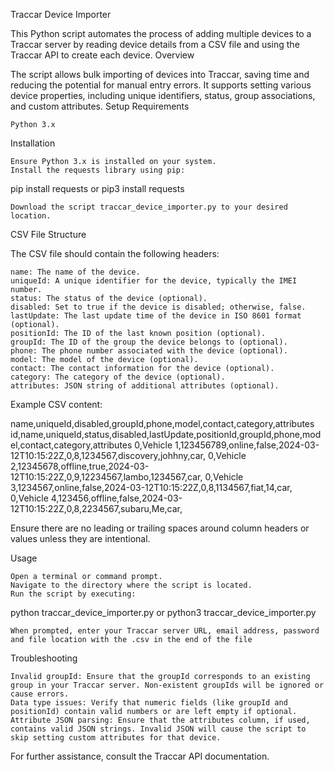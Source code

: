 Traccar Device Importer

This Python script automates the process of adding multiple devices to a Traccar server by reading device details from a CSV file and using the Traccar API to create each device.
Overview

The script allows bulk importing of devices into Traccar, saving time and reducing the potential for manual entry errors. It supports setting various device properties, including unique identifiers, status, group associations, and custom attributes.
Setup
Requirements

    Python 3.x


Installation

    Ensure Python 3.x is installed on your system.
    Install the requests library using pip:

pip install requests
or
pip3 install requests


    Download the script traccar_device_importer.py to your desired location.

CSV File Structure

The CSV file should contain the following headers:

    name: The name of the device.
    uniqueId: A unique identifier for the device, typically the IMEI number.
    status: The status of the device (optional).
    disabled: Set to true if the device is disabled; otherwise, false.
    lastUpdate: The last update time of the device in ISO 8601 format (optional).
    positionId: The ID of the last known position (optional).
    groupId: The ID of the group the device belongs to (optional).
    phone: The phone number associated with the device (optional).
    model: The model of the device (optional).
    contact: The contact information for the device (optional).
    category: The category of the device (optional).
    attributes: JSON string of additional attributes (optional).

Example CSV content:

name,uniqueId,disabled,groupId,phone,model,contact,category,attributes
id,name,uniqueId,status,disabled,lastUpdate,positionId,groupId,phone,model,contact,category,attributes
0,Vehicle 1,123456789,online,false,2024-03-12T10:15:22Z,0,8,1234567,discovery,johhny,car,
0,Vehicle 2,12345678,offline,true,2024-03-12T10:15:22Z,0,9,12234567,lambo,1234567,car,
0,Vehicle 3,1234567,online,false,2024-03-12T10:15:22Z,0,8,1134567,fiat,14,car,
0,Vehicle 4,123456,offline,false,2024-03-12T10:15:22Z,0,8,2234567,subaru,Me,car,

Ensure there are no leading or trailing spaces around column headers or values unless they are intentional.

Usage

    Open a terminal or command prompt.
    Navigate to the directory where the script is located.
    Run the script by executing:

python traccar_device_importer.py
or 
python3 traccar_device_importer.py

    When prompted, enter your Traccar server URL, email address, password and file location with the .csv in the end of the file

Troubleshooting

    Invalid groupId: Ensure that the groupId corresponds to an existing group in your Traccar server. Non-existent groupIds will be ignored or cause errors.
    Data type issues: Verify that numeric fields (like groupId and positionId) contain valid numbers or are left empty if optional.
    Attribute JSON parsing: Ensure that the attributes column, if used, contains valid JSON strings. Invalid JSON will cause the script to skip setting custom attributes for that device.

For further assistance, consult the Traccar API documentation.
